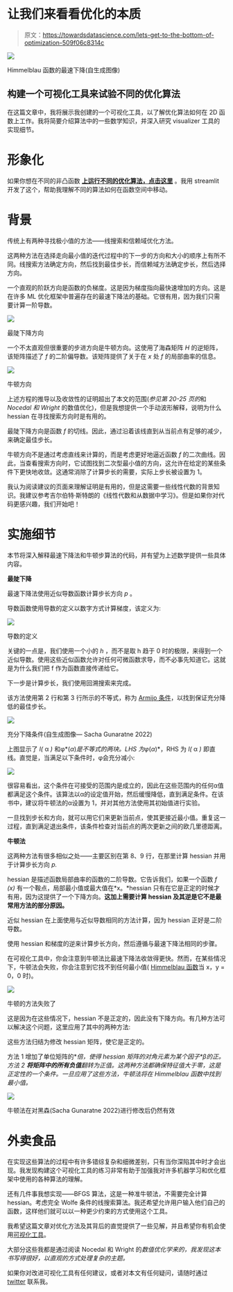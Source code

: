 # 让我们来看看优化的本质

> 原文：<https://towardsdatascience.com/lets-get-to-the-bottom-of-optimization-509f06c8314c>

![](img/8e27962000ed347e46b3f42694c798e3.png)

Himmelblau 函数的最速下降(自生成图像)

## 构建一个可视化工具来试验不同的优化算法

在这篇文章中，我将展示我创建的一个可视化工具，以了解优化算法如何在 2D 函数上工作。我将简要介绍算法中的一些数学知识，并深入研究 visualizer 工具的实现细节。

# 形象化

如果你想在不同的非凸函数 [**上运行不同的优化算法，点击这里**](https://sachag678-optimization-ui-sv2xnb.streamlitapp.com/) 。我用 streamlit 开发了这个，帮助我理解不同的算法如何在函数空间中移动。

# 背景

传统上有两种寻找极小值的方法——线搜索和信赖域优化方法。

这两种方法在选择走向最小值的迭代过程中的下一步的方向和大小的顺序上有所不同。线搜索方法确定方向，然后找到最佳步长，而信赖域方法确定步长，然后选择方向。

一个直观的阶跃方向是函数的负梯度。这是因为梯度指向最快速增加的方向。这是在许多 ML 优化框架中普遍存在的最速下降法的基础。它很有用，因为我们只需要计算一阶导数。

![](img/8639c01fb2033041fa0cba167e4c94a6.png)

最陡下降方向

一个不太直观但很重要的步进方向是牛顿方向。这使用了海森矩阵 *H* 的逆矩阵，该矩阵描述了 *f* 的二阶偏导数。该矩阵提供了关于在 *x* 处 *f* 的局部曲率的信息。

![](img/c05b42b8cdd0a53b24b30aaf61a436ba.png)

牛顿方向

上述方程的推导以及收敛性的证明超出了本文的范围(*参见第 20-25 页的*和*Nocedal 和 Wright* 的数值优化)，但是我想提供一个手动波形解释，说明为什么 hessian 在寻找搜索方向时是有用的。

最陡下降方向是函数 *f* 的切线。因此，通过沿着该线直到从当前点有足够的减少，来确定最佳步长。

牛顿方向不是通过考虑直线来计算的，而是考虑更好地逼近函数 *f* 的二次曲线。因此，当查看搜索方向时，它试图找到二次型最小值的方向，这允许在给定的某些条件下更快地收敛。这通常消除了计算步长的需要，实际上步长被设置为 1。

我认为阅读建议的页面来理解证明是有用的，但是这需要一些线性代数的背景知识。我建议参考吉尔伯特·斯特朗的《线性代数和从数据中学习》。但是如果你对代码更感兴趣，我们开始吧！

# 实施细节

本节将深入解释最速下降法和牛顿步算法的代码，并有望为上述数学提供一些具体内容。

**最陡下降**

最速下降法使用近似导数函数计算步长方向 *p* 。

导数函数使用导数的定义以数字方式计算梯度，该定义为:

![](img/f4062608eafd5647ef98299a59ea733c.png)

导数的定义

关键的一点是，我们使用一个小的 *h* ，而不是取 h 趋于 0 时的极限，来得到一个近似导数。使用这些近似函数允许对任何可微函数求导，而不必事先知道它。这就是为什么我们把 f 作为函数直接传递给它。

下一步是计算步长，我们使用回溯搜索来完成。

该方法使用第 2 行和第 3 行所示的不等式，称为 [Armijo 条件](https://en.wikipedia.org/wiki/Wolfe_conditions#cite_note-4)，以找到保证充分降低的最佳步长。

![](img/0b57577152b71cbc637c11bbf75fe9d9.png)

充分下降条件(自生成图像— Sacha Gunaratne 2022)

上图显示了 *l(* α *)* 和φ*(*α*)*是不等式的两块。LHS 为φ*(*α*)*，RHS 为 *l(* α *)* 即直线。直觉是，当满足以下条件时，φ会充分减小:

![](img/56a9241c4ad9007fe10d7f4e16e28387.png)

很容易看出，这个条件在可接受的范围内是成立的，因此在这些范围内的任何α值都满足这个条件。该算法以α的设定值开始，然后缓慢降低，直到满足条件。在该书中，建议将牛顿法的α设置为 1，并对其他方法使用其初始值进行实验。

一旦找到步长和方向，就可以用它们来更新当前点，使其更接近最小值。重复这一过程，直到满足退出条件，该条件检查对当前点的两次更新之间的欧几里德距离。

**牛顿法**

这两种方法有很多相似之处——主要区别在第 8、9 行，在那里计算 hessian 并用于计算步长方向 *p.*

hessian 是描述函数局部曲率的函数的二阶导数。它告诉我们，如果一个函数 *f (x)* 有一个鞍点，局部最小值或最大值在*x。*hessian 只有在它是正定的时候才有用，因为这提供了一个下降方向。**这加上需要计算 hessian 及其逆是它不是最常用方法的部分原因。**

近似 hessian 在上面使用与近似导数相同的方法计算，因为 hessian 正好是二阶导数。

使用 hessian 和梯度的逆来计算步长方向，然后遵循与最速下降法相同的步骤。

在可视化工具中，你会注意到牛顿法比最速下降法收敛得更快。然而，在某些情况下，牛顿法会失败，你会注意到它找不到任何最小值( [Himmelblau 函数](https://en.wikipedia.org/wiki/Himmelblau%27s_function)当 x，y = 0，0 时)。

![](img/252574c40372e84567003fbffcc642ab.png)

牛顿的方法失败了

这是因为在这些情况下，hessian 不是正定的，因此没有下降方向。有几种方法可以解决这个问题，这里应用了其中的两种方法:

这些方法归结为修改 hessian 矩阵，使它是正定的。

方法 1 增加了单位矩阵的**倍，使得 hessian 矩阵的对角元素为某个因子*β的正。*方法 2 **将矩阵中的所有负值**翻转为正值。这两种方法都确保特征值大于零，这是正定性的一个条件。一旦应用了这些方法，牛顿法将在 Himmelblau 函数中找到最小值。**

![](img/9d019ba38ce240b99f1aac05ab2f98df.png)

牛顿法在对黑森(Sacha Gunaratne 2022)进行修改后仍然有效

# 外卖食品

在实现这些算法的过程中有许多错综复杂和细微差别，只有当你深陷其中时才会出现。我发现构建这个可视化工具的练习非常有助于加强我对许多机器学习和优化框架中使用的各种算法的理解。

还有几件事我想实现——BFGS 算法，这是一种准牛顿法，不需要完全计算 hessian。考虑完全 Wolfe 条件的线搜索算法。我还希望允许用户输入他们自己的函数，这样他们就可以以一种更少约束的方式使用这个工具。

我希望这篇文章对优化方法及其背后的直觉提供了一些见解，并且希望你有机会使用[可视化工具](https://sachag678-optimization-ui-sv2xnb.streamlitapp.com/)。

大部分这些我都是通过阅读 Nocedal 和 Wright 的*数值优化学来的，我发现这本书写得很好，以直观的方式处理复杂的主题。*

如果你对改进可视化工具有任何建议，或者对本文有任何疑问，请随时通过 [twitter](https://twitter.com/sacha0) 联系我。
